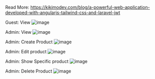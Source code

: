 Read More: https://kikimodev.com/blog/a-powerful-web-application-developed-with-angularjs-tailwind-css-and-laravel-jwt

Guest: View
![image](https://github.com/mmuthigani/projectorHub/assets/100126210/e72463f6-843e-48aa-9b71-a526e4864596)

Admin: View
![image](https://github.com/mmuthigani/projectorHub/assets/100126210/fcd4bc68-6fb4-4436-ad4b-701289af20a9)

Admin: Create Product
![image](https://github.com/mmuthigani/projectorHub/assets/100126210/bb975c38-2fbc-4da0-85f8-3324389e5a06)

Admin: Edit product
![image](https://github.com/mmuthigani/projectorHub/assets/100126210/1637d9b1-e487-44ed-a7f1-cb4be4eb62a6)

Admin: Show Specific product
![image](https://github.com/mmuthigani/projectorHub/assets/100126210/a393317b-f295-48cd-bf4c-b85708c3117c)

Admin: Delete Product
![image](https://github.com/mmuthigani/projectorHub/assets/100126210/6c213491-cc8e-45d5-968b-6f00d86ad4f4)





